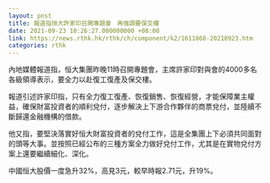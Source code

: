 ```yaml
---
layout: post
title: 報道指恒大許家印召開專題會　再強調要保交樓
date: 2021-09-23 10:26:27.000000000 +08:00
link: https://news.rthk.hk/rthk/ch/component/k2/1611868-20210923.htm
categories: rthk
---
```


內地媒體報道指，恒大集團昨晚11時召開專題會，主席許家印對與會的4000多名各級領導表示，要全力以赴復工復產及保交樓。

報道引述許家印指，只有全力復工復產、恢復銷售、恢復經營，才能保障業主權益，確保財富投資者的順利兌付，逐步解決上下游合作夥伴的商票兌付，並陸續不斷歸還金融機構的借款。

他又指，要堅決落實好恒大財富投資者的兌付工作，這是全集團上下必須共同面對的頭等大事。並按照已經公布的三種方案全力做好兌付工作，尤其是在實物兌付方案上還要繼續細化、深化。

中國恒大股價一度急升32%，高見3元，較早時報2.71元，升19%。
